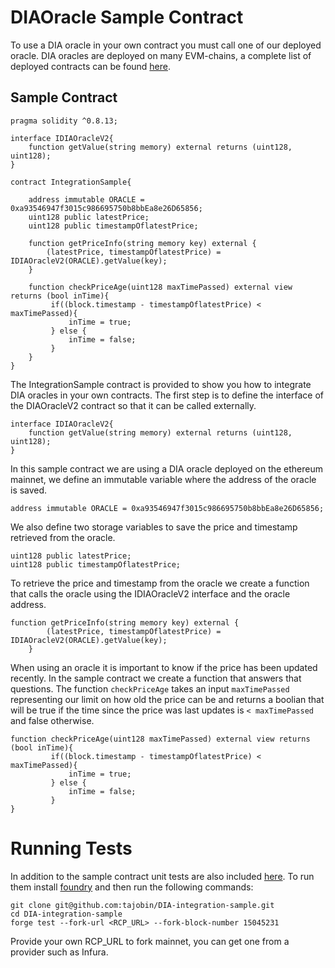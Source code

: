 # DIAOracle Sample Contract

To use a DIA oracle in your own contract you must call one of our deployed oracle. DIA oracles are 
deployed on many EVM-chains, a complete list of deployed contracts can be found 
[here](https://docs.diadata.org/documentation/oracle-documentation/deployed-contracts). 


## Sample Contract

```
pragma solidity ^0.8.13;

interface IDIAOracleV2{
    function getValue(string memory) external returns (uint128, uint128);
}

contract IntegrationSample{

    address immutable ORACLE = 0xa93546947f3015c986695750b8bbEa8e26D65856;
    uint128 public latestPrice; 
    uint128 public timestampOflatestPrice; 
   
    function getPriceInfo(string memory key) external {
        (latestPrice, timestampOflatestPrice) = IDIAOracleV2(ORACLE).getValue(key); 
    }
   
    function checkPriceAge(uint128 maxTimePassed) external view returns (bool inTime){
         if((block.timestamp - timestampOflatestPrice) < maxTimePassed){
             inTime = true;
         } else {
             inTime = false;
         }
    }
}
```

The IntegrationSample contract is provided to show you how to integrate DIA oracles in your own contracts. The first step is to define
the interface of the DIAOracleV2 contract so that it can be called externally.

```
interface IDIAOracleV2{
    function getValue(string memory) external returns (uint128, uint128);
}
``` 

In this sample contract we are using a DIA oracle deployed on the ethereum mainnet, we define
an immutable variable where the address of the oracle is saved. 

```
address immutable ORACLE = 0xa93546947f3015c986695750b8bbEa8e26D65856;
```

We also define two storage variables to save the price and timestamp retrieved from the oracle.

```
uint128 public latestPrice; 
uint128 public timestampOflatestPrice; 
```

To retrieve the price and timestamp from the oracle we create a function that calls the
oracle using the IDIAOracleV2 interface and the oracle address.

```
function getPriceInfo(string memory key) external {
        (latestPrice, timestampOflatestPrice) = IDIAOracleV2(ORACLE).getValue(key); 
    }
```

When using an oracle it is important to know if the price has been updated recently. In the sample
contract we create a function that answers that questions. The function ```checkPriceAge``` takes an input ```maxTimePassed``` 
representing our limit on how old the price can be and returns a boolian that will be true
if the time since the price was last updates is ```< maxTimePassed``` and false otherwise.

```
function checkPriceAge(uint128 maxTimePassed) external view returns (bool inTime){
         if((block.timestamp - timestampOflatestPrice) < maxTimePassed){
             inTime = true;
         } else {
             inTime = false;
         }
}
```

# Running Tests

In addition to the sample contract unit tests are also included [here](https://github.com/tajobin/DIA-integration-sample/blob/main/test/TestSampleContract.sol). To run them install [foundry](https://book.getfoundry.sh/getting-started/installation.html) and then run the following commands:

```
git clone git@github.com:tajobin/DIA-integration-sample.git
cd DIA-integration-sample
forge test --fork-url <RCP_URL> --fork-block-number 15045231
```

Provide your own RCP_URL to fork mainnet, you can get one from a provider such as Infura. 


